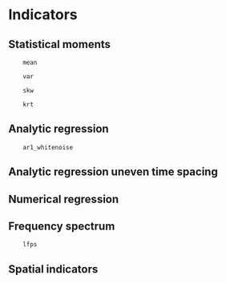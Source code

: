 # Indicators

## Statistical moments

```@docs
    mean
```

```@docs
    var
```

```@docs
    skw
```

```@docs
    krt
```

## Analytic regression

```@docs
    ar1_whitenoise
```

## Analytic regression uneven time spacing

## Numerical regression

## Frequency spectrum

```@docs
    lfps
```

## Spatial indicators